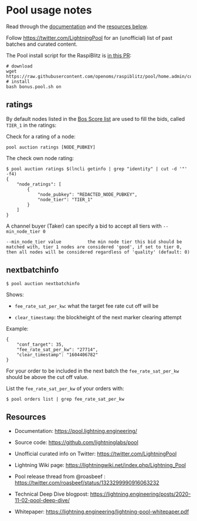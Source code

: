 # Pool usage notes

Read through the [documentation](https://pool.lightning.engineering/) and the [resources below](#resources).

Follow https://twitter.com/LightningPool for an (unofficial) list of past batches and curated content.

The Pool install script for the RaspiBlitz is [in this PR](https://github.com/rootzoll/raspiblitz/pull/1739):
```
# download
wget https://raw.githubusercontent.com/openoms/raspiblitz/pool/home.admin/config.scripts/bonus.pool.sh
# install
bash bonus.pool.sh on
```

## ratings

By default nodes listed in the [Bos Score list](BosScore.md) are used to fill the bids, called `TIER_1` in the ratings:

Check for a rating of a node:
```
pool auction ratings [NODE_PUBKEY]
```

The check own node rating:

```
$ pool auction ratings $(lncli getinfo | grep "identity" | cut -d '"' -f4)
{
	"node_ratings": [
		{
			"node_pubkey": "REDACTED_NODE_PUBKEY",
			"node_tier": "TIER_1"
		}
	]
}
```

A channel buyer (Taker) can specify a bid to accept all tiers with `--min_node_tier 0`

   ```
   --min_node_tier value          the min node tier this bid should be matched with, tier 1 nodes are considered 'good', if set to tier 0, then all nodes will be considered regardless of 'quality' (default: 0)
   ```


## nextbatchinfo

`$ pool auction nextbatchinfo`

Shows:
* `fee_rate_sat_per_kw`: what the target fee rate cut off will be

* `clear_timestamp`: the blockheight of the next marker clearing attempt 

Example:
```
{
	"conf_target": 35,
	"fee_rate_sat_per_kw": "27714",
	"clear_timestamp": "1604406782"
}

```
For your order to be included in the next batch the `fee_rate_sat_per_kw` should be above the cut off value.

List the `fee_rate_sat_per_kw` of your orders with:
```
$ pool orders list | grep fee_rate_sat_per_kw
```

## Resources

* Documentation: https://pool.lightning.engineering/

* Source code: https://github.com/lightninglabs/pool

* Unofficial curated info on Twitter: https://twitter.com/LightningPool

* Lightning Wiki page: https://lightningwiki.net/index.php/Lightning_Pool

* Pool release thread from @roasbeef : <https://twitter.com/roasbeef/status/1323299990916063232>

* Technical Deep Dive blogpost: <https://lightning.engineering/posts/2020-11-02-pool-deep-dive/>

* Whitepaper:  <https://lightning.engineering/lightning-pool-whitepaper.pdf>
